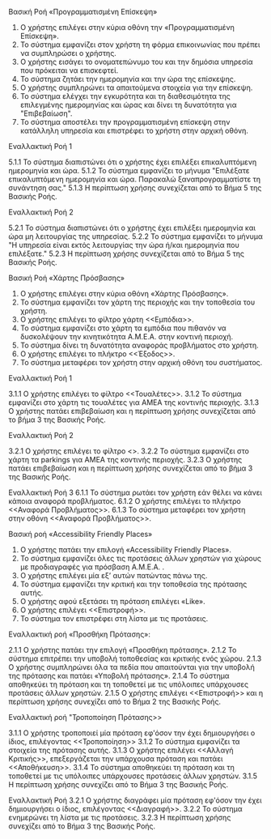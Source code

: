 Βασική Ροή «Προγραμματισμένη Επίσκεψη»

1. Ο χρήστης επιλέγει στην κύρια οθόνη την «Προγραμματισμένη Επίσκεψη».
2. Το σύστημα εμφανίζει στον χρήστη τη φόρμα επικοινωνίας που πρέπει να συμπληρώσει ο χρήστης.
3. Ο χρήστης εισάγει το ονοματεπώνυμο του και την δημόσια υπηρεσία που πρόκειται να επισκεφτεί.
4. Το σύστημα ζητάει την ημερομηνία και την ώρα της επίσκεψης.
5. Ο χρήστης συμπληρώνει τα απαιτούμενα στοιχεία για την επίσκεψη.
6. Το σύστημα ελέγχει την εγκυρότητα και τη διαθεσιμότητα της επιλεγμένης ημερομηνίας και ώρας και δίνει τη δυνατότητα για "Επιβεβαίωση".
7. Το σύστημα αποστέλει την προγραμματισμένη επίσκεψη στην κατάλληλη υπηρεσία και επιστρέφει το χρήστη στην αρχική οθόνη.

Εναλλακτική Ροή 1

5.1.1 Το σύστημα διαπιστώνει ότι ο χρήστης έχει επιλέξει επικαλυπτόμενη ημερομηνία και ώρα.
5.1.2 Το σύστημα εμφανίζει το μήνυμα "Επιλέξατε επικαλυπτόμενη ημερομηνία και ώρα. Παρακαλώ ξαναπρογραμματίστε τη συνάντηση σας."
5.1.3 Η περίπτωση χρήσης συνεχίζεται από το Βήμα 5 της Βασικής Ροής.

Εναλλακτική Ροή 2

5.2.1 Το σύστημα διαπιστώνει ότι ο χρήστης έχει επιλέξει ημερομηνία και ώρα μη λειτουργίας της υπηρεσίας.
5.2.2 Το σύστημα εμφανίζει το μήνυμα "Η υπηρεσία είναι εκτός λειτουργίας την ώρα ή/και ημερομηνία που επιλέξατε."
5.2.3 Η περίπτωση χρήσης συνεχίζεται από το Βήμα 5 της Βασικής Ροής.


Βασική Ροή «Χάρτης Πρόσβασης»

1. Ο χρήστης επιλέγει στην κύρια οθόνη «Χάρτης Πρόσβασης».
2. Το σύστημα εμφανίζει τον χάρτη της περιοχής και την τοποθεσία του χρήστη.
3. Ο χρήστης επιλέγει το φίλτρο χάρτη <<Εμπόδια>>.
4. Το σύστημα εμφανίζει στο χάρτη τα εμπόδια που πιθανόν να δυσκολέψουν την κινητικότητα Α.Μ.Ε.Α. στην κοντινή περιοχή.
5. To σύστημα δίνει τη δυνατότητα αναφοράς προβλήματος στο χρήστη.
6. Ο χρήστης επιλέγει το πλήκτρο <<Έξοδος>>.
7. Το σύστημα μεταφέρει τον χρήστη στην αρχική οθόνη του συστήματος.

Εναλλακτική Ροή 1

3.1.1 O χρήστης επιλέγει το φίλτρο <<Τουαλέτες>>.
3.1.2 Το σύστημα εμφανίζει στο χάρτη τις τουαλέτες για ΑΜΕΑ της κοντινής περιοχής.
3.1.3 Ο χρήστης πατάει επιβεβαίωση και η περίπτωση χρήσης συνεχίζεται από το βήμα 3 της Βασικής Ροής.

Εναλλακτική Ροή 2

3.2.1 O χρήστης επιλέγει το φίλτρο <<Parkings>>.
3.2.2 Το σύστημα εμφανίζει στο χάρτη τα parkings για ΑΜΕΑ της κοντινής περιοχής.
3.2.3 Ο χρήστης πατάει επιβεβαίωση και η περίπτωση χρήσης συνεχίζεται από το βήμα 3 της Βασικής Ροής.

Εναλλακτική Ροή 3
6.1.1 Το σύστημα ρωτάει τον χρήστη εάν θέλει να κάνει κάποια αναφορά προβλήματος.
6.1.2 Ο χρήστης επιλέγει το πλήκτρο <<Αναφορά Προβλήματος>>.
6.1.3 Το σύστημα μεταφέρει τον χρήστη στην οθόνη <<Αναφορά Προβλήματος>>.


Βασική ροή «Accessibility Friendly Places»

1. Ο χρήστης πατάει την επιλογή «Accessibility Friendly Places».
2. Το σύστημα εμφανίζει όλες τις προτάσεις άλλων χρηστών για χώρους με προδιαγραφές για πρόσβαση Α.Μ.Ε.Α. .
3. Ο χρήστης επιλέγει μία εξ’ αυτών πατώντας πάνω της.
4. Το σύστημα εμφανίζει την κριτική και την τοποθεσία της πρότασης αυτής.
5. Ο χρήστης αφού εξετάσει τη πρόταση επιλέγει «Like».
6. Ο χρήστης επιλέγει <<Επιστροφή>>.
7. Το σύστημα τον επιστρέφει στη λίστα με τις προτάσεις.

Εναλλακτική ροή «Προσθήκη Πρότασης»:

2.1.1 Ο χρήστης πατάει την επιλογή «Προσθήκη πρότασης».
2.1.2 Το σύστημα επιτρέπει την υποβολή τοποθεσίας και κριτικής ενός χώρου.
2.1.3 Ο χρήστης συμπληρώνει όλα τα πεδία που απαιτούνται για την υποβολή της πρότασης και πατάει «Υποβολή πρότασης».
2.1.4 Το σύστημα αποθηκεύει τη πρόταση και τη τοποθετεί με τις υπόλοιπες υπάρχουσες προτάσεις άλλων χρηστών.
2.1.5 Ο χρήστης επιλέγει <<Επιστροφή>> και η περίπτωση χρήσης συνεχίζει από το Βήμα 2 της Βασικής Ροής.

Εναλλακτική ροή "Τροποποίηση Πρότασης>>

3.1.1 Ο χρήστης τροποποιεί μία πρόταση εφ'όσον την έχει δημιουργήσει ο ίδιος, επιλέγοντας <<Τροποποίηση>>
3.1.2 Το σύστημα εμφανίζει τα στοιχεία της πρότασης αυτής.
3.1.3 Ο χρήστης επιλέγει <<Αλλαγή Κριτικής>>, επεξεργάζεται την υπάρχουσα πρόταση και πατάει <<Αποθήκευση>>. 
3.1.4 Το σύστημα αποθηκεύει τη πρόταση και τη τοποθετεί με τις υπόλοιπες υπάρχουσες προτάσεις άλλων χρηστών.
3.1.5 Η περίπτωση χρήσης συνεχίζει από το Βήμα 3 της Βασικής Ροής.

Εναλλακτική Ροή 
3.2.1 Ο χρήστης διαγράφει μία πρόταση εφ'όσον την έχει δημιουργήσει ο ίδιος, επιλέγοντας <<Διαγραφή>>.
3.2.2 Το σύστημα ενημερώνει τη λίστα με τις προτάσεις.
3.2.3 Η περίπτωση χρήσης συνεχίζει από το Βήμα 3 της Βασικής Ροής.
